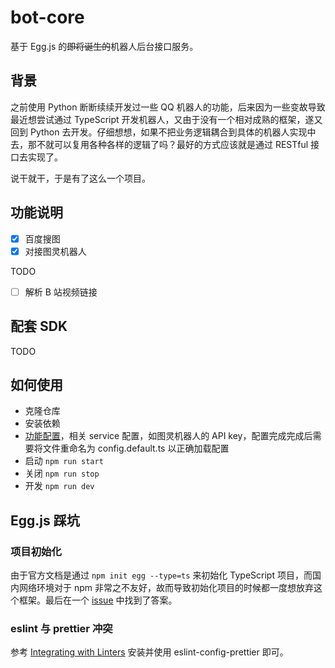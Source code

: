 # bot-core

基于 Egg.js 的<del>即将诞生的</del>机器人后台接口服务。

## 背景

之前使用 Python 断断续续开发过一些 QQ 机器人的功能，后来因为一些变故导致最近想尝试通过 TypeScript 开发机器人，又由于没有一个相对成熟的框架，遂又回到 Python 去开发。仔细想想，如果不把业务逻辑耦合到具体的机器人实现中去，那不就可以复用各种各样的逻辑了吗？最好的方式应该就是通过 RESTful 接口去实现了。

说干就干，于是有了这么一个项目。

## 功能说明

- [x] 百度搜图
- [x] 对接图灵机器人

TODO

- [ ] 解析 B 站视频链接

## 配套 SDK

TODO

## 如何使用

- 克隆仓库
- 安装依赖
- [功能配置](/config/config.demo.ts#L14)，相关 service 配置，如图灵机器人的 API key，配置完成完成后需要将文件重命名为 config.default.ts 以正确加载配置
- 启动 `npm run start`
- 关闭 `npm run stop`
- 开发 `npm run dev`

## Egg.js 踩坑

### 项目初始化

由于官方文档是通过 `npm init egg --type=ts` 来初始化 TypeScript 项目，而国内网络环境对于 npm 非常之不友好，故而导致初始化项目的时候都一度想放弃这个框架。最后在一个 [issue](https://github.com/eggjs/egg/issues/3916#issuecomment-526476973) 中找到了答案。

### eslint 与 prettier 冲突

参考 [Integrating with Linters](https://prettier.io/docs/en/integrating-with-linters.html) 安装并使用 eslint-config-prettier 即可。
